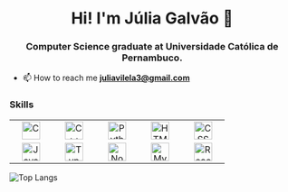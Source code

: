 <h1 align="center">Hi! I'm Júlia Galvão 🌸</h1>
<h3 align="center">Computer Science graduate at Universidade Católica de Pernambuco.</h3>

- 📫 How to reach me **juliavilela3@gmail.com**

<h3 align="left">Skills</h3>
<table>
  <tr>
    <td align="center" width="60">
      <a href="#some-link">
        <img src="https://cdn.simpleicons.org/c/black/white" width="32" height="32" alt="C" />
      </a>
    </td>
    <td align="center" width="60">
      <a href="#some-link">
        <img src="https://cdn.simpleicons.org/cplusplus/black/white" width="32" height="32" alt="C++" />
      </a>
    </td>
    <td align="center" width="60">
      <a href="#some-link">
        <img src="https://cdn.simpleicons.org/python/black/white" width="32" height="32" alt="Python" />
      </a>
    </td>
    <td align="center" width="60">
      <a href="#some-link">
        <img src="https://cdn.simpleicons.org/html5/black/white" width="32" height="32" alt="HTML5" />
      </a>
    </td>
    <td align="center" width="60">
      <a href="#some-link">
        <img src="https://cdn.simpleicons.org/css3/black/white" width="32" height="32" alt="CSS3" />
      </a>
    </td>
  </tr>
  <tr>
    <td align="center" width="60">
      <a href="#some-link">
        <img src="https://cdn.simpleicons.org/javascript/black/white" width="32" height="32" alt="JavaScript" />
      </a>
    </td>
    <td align="center" width="60">
      <a href="#some-link">
        <img src="https://cdn.simpleicons.org/typescript/black/white" width="32" height="32" alt="TypeScript" />
      </a>
    </td>
    <td align="center" width="60">
      <a href="#some-link">
        <img src="https://cdn.simpleicons.org/nodedotjs/black/white" width="32" height="32" alt="Node.js" />
      </a>
    </td>
    <td align="center" width="60">
      <a href="#some-link">
        <img src="https://cdn.simpleicons.org/mysql/black/white" width="32" height="32" alt="MySQL" />
      </a>
    </td>
    <td align="center" width="60">
      <a href="#some-link">
        <img src="https://cdn.simpleicons.org/react/black/white" width="32" height="32" alt="React" />
      </a>
    </td>
  </tr>
</table>
<!-- <img height="32" width="32" src="https://cdn.simpleicons.org/[ICON SLUG]/black/white" /> -->

![Top Langs](https://github-readme-stats.vercel.app/api/top-langs/?username=juliaavilelaa&layout=compact)

<!--

<h3 align="left">Connect with me</h3>
<p align="left">
<a href="https://instagram.com/juliaavilelaa" target="blank"><img align="center" src="https://raw.githubusercontent.com/rahuldkjain/github-profile-readme-generator/master/src/images/icons/Social/instagram.svg" alt="juliaavilelaa" height="30" width="40" /></a>
<a href="https://codeforces.com/profile/juliavilela3" target="blank"><img align="center" src="https://raw.githubusercontent.com/rahuldkjain/github-profile-readme-generator/master/src/images/icons/Social/codeforces.svg" alt="juliavilela3" height="30" width="40" /></a>
</p>

-->
